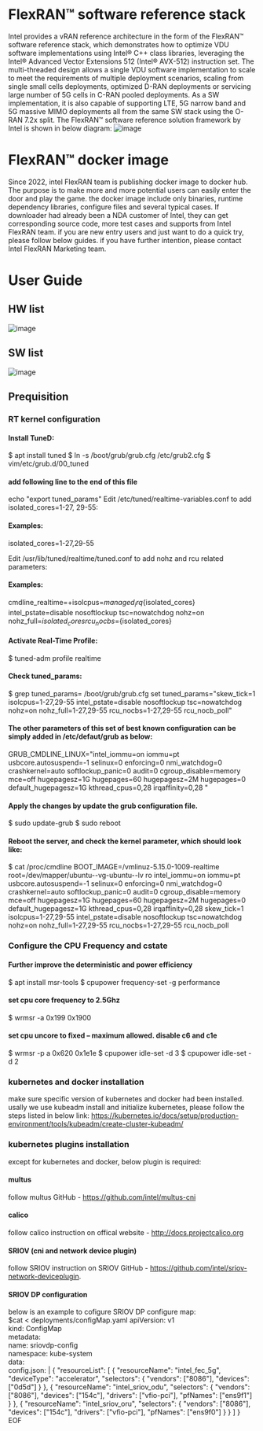 # FlexRAN™ software reference stack
Intel provides a vRAN reference architecture in the form of the FlexRAN™ software reference stack,
which demonstrates how to optimize VDU software implementations using Intel® C++ class libraries, 
leveraging the Intel® Advanced Vector Extensions 512 (Intel® AVX-512) instruction set. 
The multi-threaded design allows a single VDU software implementation to scale to meet the requirements of multiple deployment scenarios, 
scaling from single small cells deployments, optimized D-RAN deployments or servicing large number of 5G cells in C-RAN pooled deployments. 
As a SW implementation, it is also capable of supporting LTE, 5G narrow band and 5G massive MIMO deployments all from the same SW stack using the O-RAN 7.2x split.
The FlexRAN™ software reference solution framework by Intel is shown in below diagram: 
![image](https://user-images.githubusercontent.com/94888960/199504629-afdf2518-f328-403d-8155-c38364d1d593.png)


# FlexRAN™ docker image 
Since 2022, intel FlexRAN team is publishing docker image to docker hub. The purpose is to make more and more potential users can easily enter the door and play the game. 
the docker image include only binaries, runtime dependency libraries, configure files and several typical cases. If downloader had already been a NDA customer of Intel, 
they can get corresponding source code, more test cases and supports from Intel FlexRAN team. 
if you are new entry users and just want to do a quick try, please follow below guides. if you have further intention, please contact Intel FlexRAN Marketing team. 

# User Guide
## HW list
![image](https://user-images.githubusercontent.com/94888960/199509153-a4fcbeea-f0ff-4b81-a92a-e968b690f963.png)
## SW list
![image](https://user-images.githubusercontent.com/94888960/199515453-0f2a8478-a29a-49d1-a90e-05019bcebfbd.png)
## Prequisition
### RT kernel configuration
#### Install TuneD:
$ apt install tuned
$ ln -s /boot/grub/grub.cfg /etc/grub2.cfg
$ vim/etc/grub.d/00_tuned
#### add following line to the end of this file
echo "export tuned_params"
Edit /etc/tuned/realtime-variables.conf to add isolated_cores=1-27, 29-55:
#### Examples:
isolated_cores=1-27,29-55

Edit /usr/lib/tuned/realtime/tuned.conf to add nohz and rcu related parameters:
#### Examples:
cmdline_realtime=+isolcpus=${managed_irq}${isolated_cores} intel_pstate=disable
nosoftlockup tsc=nowatchdog nohz=on nohz_full=${isolated_cores} rcu_nocbs=${isolated_cores}
#### Activate Real-Time Profile:
$ tuned-adm profile realtime
#### Check tuned_params:
$ grep tuned_params= /boot/grub/grub.cfg
set tuned_params="skew_tick=1 isolcpus=1-27,29-55 intel_pstate=disable nosoftlockup tsc=nowatchdog nohz=on
nohz_full=1-27,29-55 rcu_nocbs=1-27,29-55 rcu_nocb_poll"
#### The other parameters of this set of best known configuration can be simply added in /etc/defaut/grub as below:
GRUB_CMDLINE_LINUX="intel_iommu=on iommu=pt usbcore.autosuspend=-1 selinux=0 enforcing=0 nmi_watchdog=0
crashkernel=auto softlockup_panic=0 audit=0 cgroup_disable=memory mce=off hugepagesz=1G hugepages=60
hugepagesz=2M hugepages=0 default_hugepagesz=1G kthread_cpus=0,28 irqaffinity=0,28 "
#### Apply the changes by update the grub configuration file.
$ sudo update-grub
$ sudo reboot
#### Reboot the server, and check the kernel parameter, which should look like:
$ cat /proc/cmdline
BOOT_IMAGE=/vmlinuz-5.15.0-1009-realtime root=/dev/mapper/ubuntu--vg-ubuntu--lv ro intel_iommu=on iommu=pt
usbcore.autosuspend=-1 selinux=0 enforcing=0 nmi_watchdog=0 crashkernel=auto softlockup_panic=0 audit=0
cgroup_disable=memory mce=off hugepagesz=1G hugepages=60 hugepagesz=2M hugepages=0 default_hugepagesz=1G
kthread_cpus=0,28 irqaffinity=0,28 skew_tick=1 isolcpus=1-27,29-55 intel_pstate=disable nosoftlockup
tsc=nowatchdog nohz=on nohz_full=1-27,29-55 rcu_nocbs=1-27,29-55 rcu_nocb_poll

### Configure the CPU Frequency and cstate
#### Further improve the deterministic and power efficiency
$ apt install msr-tools
$ cpupower frequency-set -g performance
#### set cpu core frequency to 2.5Ghz 
$ wrmsr -a 0x199 0x1900
#### set cpu uncore to fixed – maximum allowed. disable c6 and c1e
$ wrmsr -p a 0x620 0x1e1e
$ cpupower idle-set -d 3
$ cpupower idle-set -d 2

### kubernetes and docker installation 
make sure specific version of kubernetes and docker had been installed. 
usally we use kubeadm install and initialize kubernetes, please follow the steps listed in below link:
https://kubernetes.io/docs/setup/production-environment/tools/kubeadm/create-cluster-kubeadm/

### kubernetes plugins installation
except for kubernetes and docker, below plugin is required: 
#### multus 
follow multus GitHub - https://github.com/intel/multus-cni
#### calico 
follow calico instruction on offical website -  http://docs.projectcalico.org
#### SRIOV (cni and network device plugin)
follow SRIOV instruction on SRIOV GitHub - https://github.com/intel/sriov-network-deviceplugin. 

#### SRIOV DP configuration 
below is an example to cofigure SRIOV DP configure map:  
$cat <<EOF > deployments/configMap.yaml
apiVersion: v1  
kind: ConfigMap  
metadata:  
  name: sriovdp-config  
  namespace: kube-system  
data:  
  config.json: |
    {
        "resourceList": [
             {
               "resourceName": "intel_fec_5g",
                "deviceType": "accelerator",
                "selectors": {
                    "vendors": ["8086"],
                    "devices": ["0d5d"]
                }
            },
            {
               "resourceName": "intel_sriov_odu",
                "selectors": {
                    "vendors": ["8086"],
                    "devices": ["154c"],
                    "drivers": ["vfio-pci"],
                    "pfNames": ["ens9f1"]
                }
            },
            {
               "resourceName": "intel_sriov_oru",
                "selectors": {
                    "vendors": ["8086"],
                    "devices": ["154c"],
                    "drivers": ["vfio-pci"],
                    "pfNames": ["ens9f0"]
                }
            }
        ]
    }
EOF

